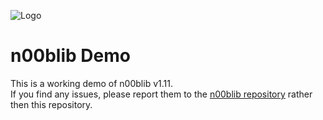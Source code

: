 ![Logo](https://github.com/maiorexminor/n00blib/blob/master/docs/_media/logo.svg)
# n00blib Demo
This is a working demo of n00blib v1.11.  
If you find any issues, please report them to the [n00blib repository](https://github.com/maiorexminor/n00blib) rather then this repository.
